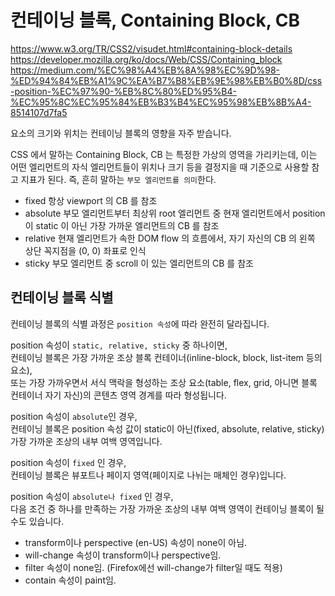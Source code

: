 # 컨테이닝 블록, Containing Block, CB

https://www.w3.org/TR/CSS2/visudet.html#containing-block-details  
https://developer.mozilla.org/ko/docs/Web/CSS/Containing_block
https://medium.com/%EC%98%A4%EB%8A%98%EC%9D%98-%ED%94%84%EB%A1%9C%EA%B7%B8%EB%9E%98%EB%B0%8D/css-position-%EC%97%90-%EB%8C%80%ED%95%B4-%EC%95%8C%EC%95%84%EB%B3%B4%EC%95%98%EB%8B%A4-8514107d7fa5

요소의 크기와 위치는 컨테이닝 블록의 영향을 자주 받습니다.

CSS 에서 말하는 Containing Block, CB 는 특정한 가상의 영역을 가리키는데, 이는 어떤 엘리먼트의 자식 엘리먼트들이 위치나 크기 등을 결정지을 때 기준으로 사용할 참고 지표가 된다.
즉, 흔히 말하는 `부모 엘리먼트를 의미`한다.

- fixed
  항상 viewport 의 CB 를 참조
- absolute
  부모 엘리먼트부터 최상위 root 엘리먼트 중 현재 엘리먼트에서 position 이 static 이 아닌 가장 가까운 엘리먼트의 CB 를 참조
- relative
  현재 엘리먼트가 속한 DOM flow 의 흐름에서, 자기 자신의 CB 의 왼쪽 상단 꼭지점을 (0, 0) 좌표로 인식
- sticky
  부모 엘리먼트 중 scroll 이 있는 엘리먼트의 CB 를 참조

## 컨테이닝 블록 식별

컨테이닝 블록의 식별 과정은 `position 속성`에 따라 완전히 달라집니다.

position 속성이 `static, relative, sticky` 중 하나이면,  
컨테이닝 블록은 가장 가까운 조상 블록 컨테이너(inline-block, block, list-item 등의 요소),  
또는 가장 가까우면서 서식 맥락을 형성하는 조상 요소(table, flex, grid, 아니면 블록 컨테이너 자기 자신)의 콘텐츠 영역 경계를 따라 형성됩니다.

position 속성이 `absolute`인 경우,  
컨테이닝 블록은 position 속성 값이 static이 아닌(fixed, absolute, relative, sticky) 가장 가까운 조상의 내부 여백 영역입니다.

position 속성이 `fixed` 인 경우,  
컨테이닝 블록은 뷰포트나 페이지 영역(페이지로 나뉘는 매체인 경우)입니다.

position 속성이 `absolute나 fixed` 인 경우,  
다음 조건 중 하나를 만족하는 가장 가까운 조상의 내부 여백 영역이 컨테이닝 블록이 될 수도 있습니다.

- transform이나 perspective (en-US) 속성이 none이 아님.
- will-change 속성이 transform이나 perspective임.
- filter 속성이 none임. (Firefox에선 will-change가 filter일 때도 적용)
- contain 속성이 paint임.
